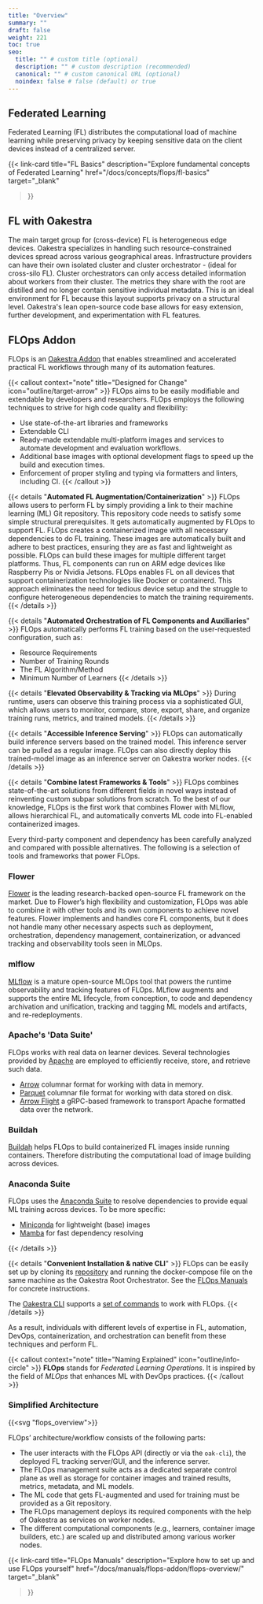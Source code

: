 ```yaml
---
title: "Overview"
summary: ""
draft: false
weight: 221
toc: true
seo:
  title: "" # custom title (optional)
  description: "" # custom description (recommended)
  canonical: "" # custom canonical URL (optional)
  noindex: false # false (default) or true
---
```

## Federated Learning
Federated Learning (FL) distributes the computational load of machine learning while preserving privacy by keeping sensitive data on the client devices instead of a centralized server.

{{< link-card
  title="FL Basics"
  description="Explore fundamental concepts of Federated Learning"
  href="/docs/concepts/flops/fl-basics"
  target="_blank"
>}}

## FL with Oakestra
The main target group for (cross-device) FL is heterogeneous edge devices.
Oakestra specializes in handling such resource-constrained devices spread across various geographical areas.
Infrastructure providers can have their own isolated cluster and cluster orchestrator - (ideal for cross-silo FL).
Cluster orchestrators can only access detailed information about workers from their cluster.
The metrics they share with the root are distilled and no longer contain sensitive individual metadata.
This is an ideal environment for FL because this layout supports privacy on a structural level.
Oakestra's lean open-source code base allows for easy extension, further development, and experimentation with FL features.

## FLOps Addon
FLOps is an [Oakestra Addon](TODO) that enables streamlined and accelerated practical FL workflows through many of its automation features. 

{{< callout context="note" title="Designed for Change" icon="outline/target-arrow" >}}
  FLOps aims to be easily modifiable and extendable by developers and researchers.
  FLOps employs the following techniques to strive for high code quality and flexibility:
  - Use state-of-the-art libraries and frameworks
  - Extendable CLI
  - Ready-made extendable multi-platform images and services to automate development and evaluation workflows.
  - Additional base images with optional development flags to speed up the build and execution times.
  - Enforcement of proper styling and typing via formatters and linters, including CI.
{{< /callout >}}

{{< details "**Automated FL Augmentation/Containerization**" >}}
  FLOps allows users to perform FL by simply providing a link to their machine learning (ML) Git repository.
  This repository code needs to satisfy some simple structural prerequisites.
  It gets automatically augmented by FLOps to support FL.
  FLOps creates a containerized image with all necessary dependencies to do FL training.
  These images are automatically built and adhere to best practices, ensuring they are as fast and lightweight as possible.
  FLOps can build these images for multiple different target platforms.
  Thus, FL components can run on ARM edge devices like Raspberry Pis or Nvidia Jetsons.
  FLOps enables FL on all devices that support containerization technologies like Docker or containerd.
  This approach eliminates the need for tedious device setup and the struggle to configure heterogeneous dependencies to match the training requirements. 
{{< /details >}}

{{< details "**Automated Orchestration of FL Components and Auxiliaries**" >}}
  FLOps automatically performs FL training based on the user-requested configuration, such as:
  - Resource Requirements
  - Number of Training Rounds
  - The FL Algorithm/Method
  - Minimum Number of Learners
{{< /details >}}

{{< details "**Elevated Observability & Tracking via MLOps**" >}}
  During runtime, users can observe this training process via a sophisticated GUI, which allows users to monitor, compare, store, export, share, and organize training runs, metrics, and trained models.
{{< /details >}}

{{< details "**Accessible Inference Serving**" >}}
  FLOps can automatically build inference servers based on the trained model.
  This inference server can be pulled as a regular image.
  FLOps can also directly deploy this trained-model image as an inference server on Oakestra worker nodes.
{{< /details >}}

{{< details "**Combine latest Frameworks & Tools**" >}}
  FLOps combines state-of-the-art solutions from different fields in novel ways instead of reinventing custom subpar solutions from scratch.
  To the best of our knowledge, FLOps is the first work that combines Flower with MLflow, allows hierarchical FL, and automatically converts ML code into FL-enabled containerized images.

  Every third-party component and dependency has been carefully analyzed and compared with possible alternatives.
  The following is a selection of tools and frameworks that power FLOps.

  ### Flower
  [Flower](https://flower.ai/) is the leading research-backed open-source FL framework on the market.
  Due to Flower’s high flexibility and customization, FLOps was able to combine it with other tools and its own components to achieve novel features.
  Flower implements and handles core FL components, but it does not handle many other necessary aspects such as deployment, orchestration, dependency management, containerization, or advanced tracking and observability tools seen in MLOps.

  ### mlflow
  [MLflow](https://mlflow.org/) is a mature open-source MLOps tool that powers the runtime observability and tracking features of FLOps.
  MLflow augments and supports the entire ML lifecycle, from conception, to code and dependency archivation and unification, tracking and tagging ML models and artifacts, and re-redeployments. 

  ### Apache's 'Data Suite'
  FLOps works with real data on learner devices.
  Several technologies provided by [Apache](https://www.apache.org/) are employed to efficiently receive, store, and retrieve such data.
  - [Arrow](https://arrow.apache.org/docs/format/Columnar.html) columnar format for working with data in memory.
  - [Parquet](https://parquet.apache.org/) columnar file format for working with data stored on disk.
  - [Arrow Flight](https://arrow.apache.org/docs/format/Flight.html) a gRPC-based framework to transport Apache formatted data over the network.

  ### Buildah
  [Buildah](https://buildah.io/) helps FLOps to build containerized FL images inside running containers.
  Therefore distributing the computational load of image building across devices.

  ### Anaconda Suite
  FLOps uses the [Anaconda Suite](https://docs.anaconda.com/) to resolve dependencies to provide equal ML training across devices.
  To be more specific:
   - [Miniconda](https://docs.anaconda.com/miniconda/) for lightweight (base) images
   - [Mamba](https://www.anaconda.com/blog/a-faster-conda-for-a-growing-community) for fast dependency resolving

{{< /details >}}

{{< details "**Convenient Installation & native CLI**" >}}
  FLOps can be easily set up by cloning its [repository](https://github.com/oakestra/addon-FLOps) and running the docker-compose file on the same machine as the Oakestra Root Orchestrator.
  See the [FLOps Manuals](/docs/manuals/flops) for concrete instructions.

  The [Oakestra CLI](/docs/getting-started/deploy-app/with-the-cli/#the-oak-cli) supports a [set of commands](/docs/manuals/cli/features/flops-addon/#oak-addon-flops) to work with FLOps.
{{< /details >}}

As a result, individuals with different levels of expertise in FL, automation, DevOps, containerization, and orchestration can benefit from these techniques and perform FL.

{{< callout context="note" title="Naming Explained" icon="outline/info-circle" >}}
  **FLOps** stands for *Federated Learning Operations*.
  It is inspired by the field of *MLOps* that enhances ML with DevOps practices.
{{< /callout >}}

### Simplified Architecture

{{<svg "flops_overview">}}

FLOps’ architecture/workflow consists of the following parts:
- The user interacts with the FLOps API (directly or via the `oak-cli`), the deployed FL tracking server/GUI, and the inference server.
- The FLOps management suite acts as a dedicated separate control plane as well as storage for container images and trained results, metrics, metadata, and ML models.
- The ML code that gets FL-augmented and used for training must be provided as a Git repository.
- The FLOps management deploys its required components with the help of Oakestra as services on worker nodes.
- The different computational components (e.g., learners, container image builders, etc.) are scaled up and distributed among various worker nodes.


{{< link-card
  title="FLOps Manuals"
  description="Explore how to set up and use FLOps yourself"
  href="/docs/manuals/flops-addon/flops-overview/"
  target="_blank"
>}}
